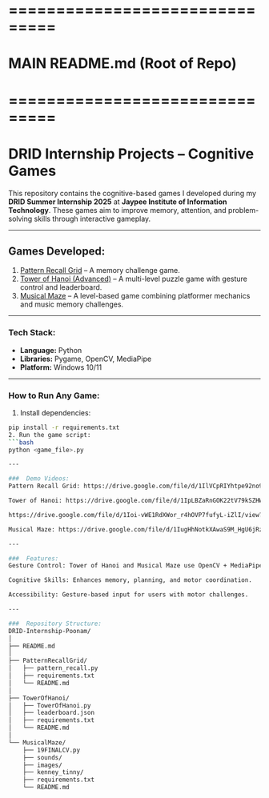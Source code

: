 # ===============================
# MAIN README.md (Root of Repo)
# ===============================

# DRID Internship Projects – Cognitive Games 

This repository contains the cognitive-based games I developed during my **DRID Summer Internship 2025** at **Jaypee Institute of Information Technology**. These games aim to improve memory, attention, and problem-solving skills through interactive gameplay.

---

##  Games Developed:
1. [Pattern Recall Grid](./PatternRecallGrid) – A memory challenge game.
2. [Tower of Hanoi (Advanced)](./TowerOfHanoi) – A multi-level puzzle game with gesture control and leaderboard.
3. [Musical Maze](./MusicalMaze) – A level-based game combining platformer mechanics and music memory challenges.

---

###  Tech Stack:
- **Language:** Python
- **Libraries:** Pygame, OpenCV, MediaPipe
- **Platform:** Windows 10/11

---

###  How to Run Any Game:
1. Install dependencies:
```bash
pip install -r requirements.txt
2. Run the game script:
```bash
python <game_file>.py

---

###  Demo Videos:
Pattern Recall Grid: https://drive.google.com/file/d/1IlVCpRIYhtpe92no9xVxs4ATN5ZgzxnM/view?usp=drivesdk 

Tower of Hanoi: https://drive.google.com/file/d/1IpLBZaRnGOK22tV79kSZHWtkxxSqFP2X/view?usp=drivesdk

https://drive.google.com/file/d/1Ioi-vWE1RdXWor_r4hOVP7fufyL-iZlI/view?usp=drivesdk

Musical Maze: https://drive.google.com/file/d/1IugHhNotkXAwaS9M_HgU6jRznKA1P6q1/view?usp=drivesdk 

---

###  Features:
Gesture Control: Tower of Hanoi and Musical Maze use OpenCV + MediaPipe.

Cognitive Skills: Enhances memory, planning, and motor coordination.

Accessibility: Gesture-based input for users with motor challenges.

---

###  Repository Structure:
DRID-Internship-Poonam/
│
├── README.md
│
├── PatternRecallGrid/
│   ├── pattern_recall.py
│   ├── requirements.txt
│   └── README.md
│
├── TowerOfHanoi/
│   ├── TowerOfHanoi.py
│   ├── leaderboard.json
│   ├── requirements.txt
│   └── README.md
│
└── MusicalMaze/
    ├── 19FINALCV.py
    ├── sounds/
    ├── images/
    ├── kenney_tinny/
    ├── requirements.txt
    └── README.md
